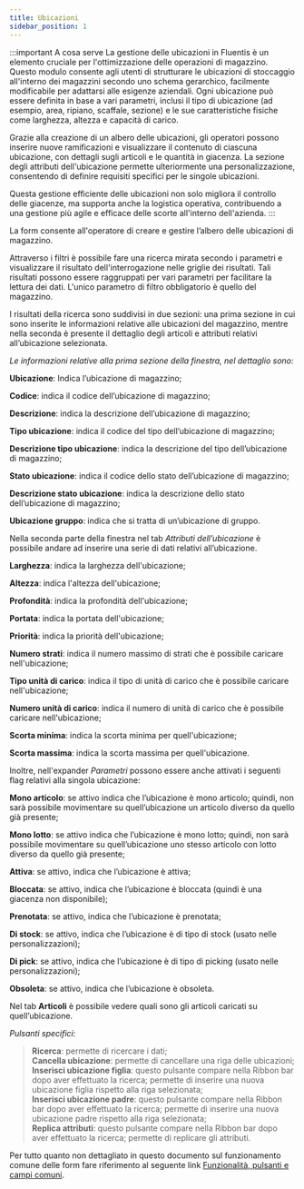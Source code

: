 ```yaml
---
title: Ubicazioni
sidebar_position: 1
---
```



:::important A cosa serve
La gestione delle ubicazioni in Fluentis è un elemento cruciale per l'ottimizzazione delle operazioni di magazzino. Questo modulo consente agli utenti di strutturare le ubicazioni di stoccaggio all'interno dei magazzini secondo uno schema gerarchico, facilmente modificabile per adattarsi alle esigenze aziendali. Ogni ubicazione può essere definita in base a vari parametri, inclusi il tipo di ubicazione (ad esempio, area, ripiano, scaffale, sezione) e le sue caratteristiche fisiche come larghezza, altezza e capacità di carico.

Grazie alla creazione di un albero delle ubicazioni, gli operatori possono inserire nuove ramificazioni e visualizzare il contenuto di ciascuna ubicazione, con dettagli sugli articoli e le quantità in giacenza. La sezione degli attributi dell'ubicazione permette ulteriormente una personalizzazione, consentendo di definire requisiti specifici per le singole ubicazioni.

Questa gestione efficiente delle ubicazioni non solo migliora il controllo delle giacenze, ma supporta anche la logistica operativa, contribuendo a una gestione più agile e efficace delle scorte all'interno dell'azienda.
:::

La form consente all'operatore di creare e gestire l’albero delle ubicazioni di magazzino.

Attraverso i filtri è possibile fare una ricerca mirata secondo i parametri e visualizzare il risultato dell'interrogazione nelle griglie dei risultati. Tali risultati possono essere raggruppati per vari parametri per facilitare la lettura dei dati. L'unico parametro di filtro obbligatorio è quello del magazzino.

I risultati della ricerca sono suddivisi in due sezioni: una prima sezione in cui sono inserite le informazioni relative alle ubicazioni del magazzino, mentre nella seconda è presente il dettaglio degli articoli e attributi relativi all’ubicazione selezionata.

*Le informazioni relative alla prima sezione della finestra, nel dettaglio sono:*

**Ubicazione**: Indica l’ubicazione di magazzino;

**Codice**: indica il codice dell’ubicazione di magazzino;

**Descrizione**: indica la descrizione dell’ubicazione di magazzino;

**Tipo ubicazione**: indica il codice del tipo dell’ubicazione di magazzino;

**Descrizione tipo ubicazione**: indica la descrizione del tipo dell’ubicazione di magazzino;

**Stato ubicazione**: indica il codice dello stato dell’ubicazione di magazzino;

**Descrizione stato ubicazione**: indica la descrizione dello stato dell’ubicazione di magazzino;

**Ubicazione gruppo**: indica che si tratta di un’ubicazione di gruppo.

Nella seconda parte della finestra nel tab *Attributi dell’ubicazione* è possibile andare ad inserire una serie di dati relativi all’ubicazione.

**Larghezza**: indica la larghezza dell'ubicazione; 

**Altezza**: indica l'altezza dell'ubicazione; 

**Profondità**: indica la profondità dell'ubicazione; 

**Portata**: indica la portata dell'ubicazione; 

**Priorità**: indica la priorità dell'ubicazione; 

**Numero strati**: indica il numero massimo di strati che è possibile caricare nell'ubicazione; 

**Tipo unità di carico**: indica il tipo di unità di carico che è possibile caricare nell'ubicazione;

**Numero unità di carico**: indica il numero di unità di carico che è possibile caricare nell'ubicazione;

**Scorta minima**: indica la scorta minima per quell'ubicazione;

**Scorta massima**: indica la scorta massima per quell'ubicazione.
  
Inoltre, nell'expander *Parametri* possono essere anche attivati i seguenti flag relativi alla singola ubicazione:

**Mono articolo**: se attivo indica che l’ubicazione è mono articolo; quindi, non sarà possibile movimentare su quell’ubicazione un articolo diverso da quello già presente;

**Mono lotto**: se attivo indica che l’ubicazione è mono lotto; quindi, non sarà possibile movimentare su quell’ubicazione uno stesso articolo con lotto diverso da quello già presente;

**Attiva**: se attivo, indica che l’ubicazione è attiva;

**Bloccata**: se attivo, indica che l’ubicazione è bloccata (quindi è una giacenza non disponibile);

**Prenotata**: se attivo, indica che l’ubicazione è prenotata;

**Di stock**: se attivo, indica che l’ubicazione è di tipo di stock (usato nelle personalizzazioni);

**Di pick**: se attivo, indica che l’ubicazione è di tipo di picking (usato nelle personalizzazioni);

**Obsoleta**: se attivo, indica che l’ubicazione è obsoleta.

Nel tab **Articoli** è possibile vedere quali sono gli articoli caricati su quell’ubicazione.

*Pulsanti specifici*:

> **Ricerca**: permette di ricercare i dati;   
> **Cancella ubicazione**: permette di cancellare una riga delle ubicazioni;   
> **Inserisci ubicazione figlia**: questo pulsante compare nella Ribbon bar dopo aver effettuato la ricerca; permette di inserire una nuova ubicazione figlia rispetto alla riga selezionata;   
> **Inserisci ubicazione padre**: questo pulsante compare nella Ribbon bar dopo aver effettuato la ricerca; permette di inserire una nuova ubicazione padre rispetto alla riga selezionata;   
> **Replica attributi**: questo pulsante compare nella Ribbon bar dopo aver effettuato la ricerca; permette di replicare gli attributi.   

Per tutto quanto non dettagliato in questo documento sul funzionamento comune delle form fare riferimento al seguente link [Funzionalità, pulsanti e campi comuni](/docs/guide/common).